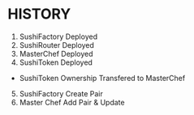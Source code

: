 # HISTORY

1. SushiFactory Deployed
2. SushiRouter Deployed
3. MasterChef Deployed
4. SushiToken Deployed
  - SushiToken Ownership Transfered to MasterChef
5. SushiFactory Create Pair
6. Master Chef Add Pair & Update